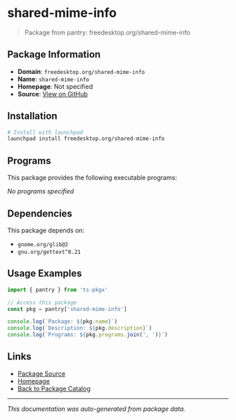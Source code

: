 # shared-mime-info

> Package from pantry: freedesktop.org/shared-mime-info

## Package Information

- **Domain**: `freedesktop.org/shared-mime-info`
- **Name**: `shared-mime-info`
- **Homepage**: Not specified
- **Source**: [View on GitHub](https://github.com/pkgxdev/pantry/tree/main/projects/freedesktop.org/shared-mime-info/package.yml)

## Installation

```bash
# Install with launchpad
launchpad install freedesktop.org/shared-mime-info
```

## Programs

This package provides the following executable programs:

*No programs specified*

## Dependencies

This package depends on:

- `gnome.org/glib@2`
- `gnu.org/gettext^0.21`

## Usage Examples

```typescript
import { pantry } from 'ts-pkgx'

// Access this package
const pkg = pantry['shared-mime-info']

console.log(`Package: ${pkg.name}`)
console.log(`Description: ${pkg.description}`)
console.log(`Programs: ${pkg.programs.join(', ')}`)
```

## Links

- [Package Source](https://github.com/pkgxdev/pantry/tree/main/projects/freedesktop.org/shared-mime-info/package.yml)
- [Homepage](#)
- [Back to Package Catalog](../../../package-catalog.md)

---

*This documentation was auto-generated from package data.*

